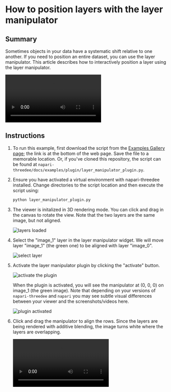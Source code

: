 # How to position layers with the layer manipulator

## Summary

Sometimes objects in your data have a systematic shift relative to one another. If you need to position an entire dataset, you can use the layer manipulator. This article describes how to interactively position a layer using the layer manipulator.

![type:video](https://user-images.githubusercontent.com/1120672/207429703-d595a3cc-f569-40f5-8cb8-e3fc019d983b.mov)

## Instructions

1. To run this example, first download the script from the [Examples Gallery page](https://napari-threedee.github.io/generated/gallery/plugin/layer_manipulator_plugin/); the link is at the bottom of the web page. Save the file to a memorable location. Or, if you've cloned this repository, the script can be found at `napari-threedee/docs/examples/plugin/layer_manipulator_plugin.py`. 

2. Ensure you have activated a virtual environment with napari-threedee installed. Change directories to the script location and then execute the script using:
	```bash
	python layer_manipulator_plugin.py
	```  
	
3. The viewer is initalized in 3D rendering mode. You can click and drag in the canvas to rotate the view. Note that the two layers are the same image, but not aligned.
	
	![layers loaded](https://user-images.githubusercontent.com/1120672/207427782-c2b04738-17ed-4963-b6b9-cde6a899ae7f.png)
	
4. Select the "image_1" layer in the layer manipulator widget. We will move layer "image_1" (the green one) to be aligned with layer "image_0".

	![select layer](https://user-images.githubusercontent.com/1120672/207428382-3683481f-4acc-4f6a-a108-c497893cf82e.png)

5. Activate the layer manipulator plugin by clicking the "activate" button.

	![activate the plugin](https://user-images.githubusercontent.com/1120672/207428741-3d07f55f-0cc9-4b1b-92eb-6d67d7beac94.png)
	
	When the plugin is activated, you will see the manipulator at (0, 0, 0) on image_1 (the green image). Note that depending on your versions of `napari-threedee` and `napari` you may see subtle visual differences between your viewer and the screenshots/videos here.
	
	![plugin activated](https://user-images.githubusercontent.com/1120672/207428982-2637f2f4-7f2d-48ff-8c96-374cb6b8d7db.png)
	
6. 	Click and drag the manipulator to align the rows. Since the layers are being rendered with additive blending, the image turns white where the layers are overlapping.

	![type:video](https://user-images.githubusercontent.com/1120672/207429298-53af135e-0c5a-4517-bbb1-f97e2ccaadf7.mov)